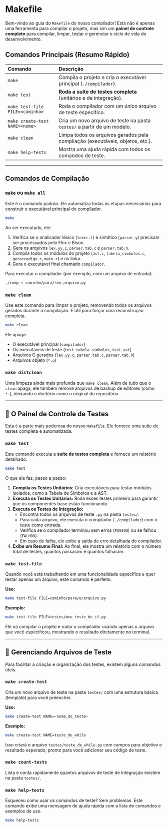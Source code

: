# Makefile

Bem-vindo ao guia do `Makefile` do nosso compilador! Esta não é apenas uma ferramenta para compilar o projeto, mas sim um **painel de controle completo** para compilar, limpar, testar e gerenciar o ciclo de vida do desenvolvimento.

## Comandos Principais (Resumo Rápido)

| Comando | Descrição |
| :--- | :--- |
| `make` | Compila o projeto e cria o executável principal (`./compilador`). |
| `make test` | **Roda a suíte de testes completa** (unitários e de integração). |
| `make test-file FILE=<caminho>` | Roda o compilador com um único arquivo de teste específico. |
| `make create-test NAME=<nome>` | Cria um novo arquivo de teste na pasta `testes/` a partir de um modelo. |
| `make clean` | Limpa todos os arquivos gerados pela compilação (executáveis, objetos, etc.). |
| `make help-tests` | Mostra uma ajuda rápida com todos os comandos de teste. |

-----

## Comandos de Compilação

### `make` ou `make all`

Este é o comando padrão. Ele automatiza todas as etapas necessárias para construir o executável principal do compilador.

```bash
make
```

Ao ser executado, ele:

1.  Verifica se o analisador léxico (`lexer.l`) e sintático (`parser.y`) precisam ser processados pelo Flex e Bison.
2.  Gera os arquivos `lex.yy.c`, `parser.tab.c` e `parser.tab.h`.
3.  Compila todos os módulos do projeto (`ast.c`, `tabela_simbolos.c`, `gerarcodigo.c`, `main.c`) e os linka.
4.  Gera o executável final chamado `compilador`.

Para executar o compilador (por exemplo, com um arquivo de entrada):

```bash
./comp < caminho/para/seu_arquivo.py
```

### `make clean`

Use este comando para limpar o projeto, removendo todos os arquivos gerados durante a compilação. É útil para forçar uma reconstrução completa.

```bash
make clean
```

Ele apaga:

  - O executável principal (`compilador`)
  - Os executáveis de teste (`test_tabela_simbolos`, `test_ast`)
  - Arquivos C gerados (`lex.yy.c`, `parser.tab.c`, `parser.tab.h`)
  - Arquivos objeto (`*.o`)

### `make distclean`

Uma limpeza ainda mais profunda que `make clean`. Além de tudo que o `clean` apaga, ele também remove arquivos de backup de editores (como `*~`), deixando o diretório como o original do repositório.

-----

## 🧪 O Painel de Controle de Testes

Esta é a parte mais poderosa do nosso `Makefile`. Ele fornece uma suíte de testes completa e automatizada.

### `make test`

Este comando executa a **suíte de testes completa** e fornece um relatório detalhado.

```bash
make test
```

O que ele faz, passo a passo:

1.  **Compila os Testes Unitários:** Cria executáveis para testar módulos isolados, como a Tabela de Símbolos e a AST.
2.  **Executa os Testes Unitários:** Roda esses testes primeiro para garantir que os componentes base estão funcionando.
3.  **Executa os Testes de Integração:**
      * Encontra todos os arquivos de teste `.py` na pasta `testes/`.
      * Para cada arquivo, ele executa o compilador (`./compilador`) com o teste como entrada.
      * Verifica se o compilador terminou sem erros (`PASSOU`) ou se falhou (`FALHOU`).
      * Em caso de falha, ele exibe a saída de erro detalhada do compilador.
4.  **Exibe um Resumo Final:** Ao final, ele mostra um relatório com o número total de testes, quantos passaram e quantos falharam.

### `make test-file`

Quando você está trabalhando em uma funcionalidade específica e quer testar apenas um arquivo, este comando é perfeito.

**Uso:**

```bash
make test-file FILE=caminho/para/o/arquivo.py
```

**Exemplo:**

```bash
make test-file FILE=testes/meu_teste_de_if.py
```

Ele irá compilar o projeto e rodar o compilador usando apenas o arquivo que você especificou, mostrando o resultado diretamente no terminal.

-----

## 📝 Gerenciando Arquivos de Teste

Para facilitar a criação e organização dos testes, existem alguns comandos úteis.

### `make create-test`

Cria um novo arquivo de teste na pasta `testes/` com uma estrutura básica (template) para você preencher.

**Uso:**

```bash
make create-test NAME=<nome_do_teste>
```

**Exemplo:**

```bash
make create-test NAME=teste_de_while
```

Isso criará o arquivo `testes/teste_de_while.py` com campos para objetivo e resultado esperado, pronto para você adicionar seu código de teste.

### `make count-tests`

Lista e conta rapidamente quantos arquivos de teste de integração existem na pasta `testes/`.

### `make help-tests`

Esqueceu como usar os comandos de teste? Sem problemas. Este comando exibe uma mensagem de ajuda rápida com a lista de comandos e exemplos de uso.

```bash
make help-tests
```
